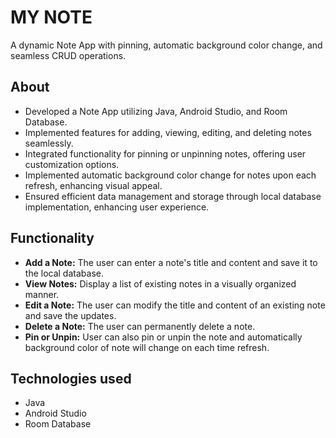 # MY NOTE
A dynamic Note App with pinning, automatic background color change, and seamless CRUD operations.

## About
* Developed a Note App utilizing Java, Android Studio, and Room Database.
* Implemented features for adding, viewing, editing, and deleting notes seamlessly.
* Integrated functionality for pinning or unpinning notes, offering user customization options.
* Implemented automatic background color change for notes upon each refresh, enhancing visual appeal.
* Ensured efficient data management and storage through local database implementation, enhancing user experience.

## Functionality
* **Add a Note:** The user can enter a note's title and content and save it to the local database.
* **View Notes:** Display a list of existing notes in a visually organized manner.
* **Edit a Note:** The user can modify the title and content of an existing note and save the updates.
* **Delete a Note:** The user can permanently delete a note.
* **Pin or Unpin:** User can also pin or unpin the note and automatically background color of note will change on each time refresh.

## Technologies used
* Java
* Android Studio
* Room Database
